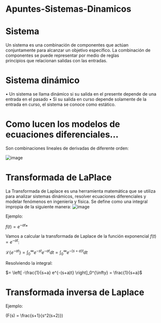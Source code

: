 # Apuntes-Sistemas-Dinamicos

  # Sistema
  Un sistema es una combinación de componentes que actúan conjuntamente para alcanzar un objetivo específico. La combinación de componentes se puede representar por medio de reglas      
  principios que relacionan salidas con las entradas.

  # Sistema dinámico
  • Un sistema se llama dinámico si su salida en el presente
  depende de una entrada en el pasado
  • Si su salida en curso depende solamente de la entrada en
  curso, el sistema se conoce como estático.

  # Como lucen los modelos de ecuaciones diferenciales…
  Son combinaciones lineales de derivadas de diferente orden:
  
  ![image](https://github.com/user-attachments/assets/54057239-3757-426a-b4f3-2e6480e5c151)

  # Transformada de LaPlace
  La Transformada de Laplace es una herramienta matemática que se utiliza para analizar sistemas dinámicos, resolver ecuaciones diferenciales y modelar fenómenos en ingeniería y física.    Se define como una integral impropia de la siguiente manera:
   ![image](https://github.com/user-attachments/assets/7f33218d-6722-438f-87a7-32ee78d290fd)

  Ejemplo: 
  
$f(t) = e^{-at}$*


Vamos a calcular la transformada de Laplace de la función exponencial $f(t) = e^{-at}$:

$\mathcal{L}\{e^{-at}\} = \int_0^{\infty} e^{-st} e^{-at} dt = \int_0^{\infty} e^{-(s+a)t} dt$

Resolviendo la integral:

$= \left[ -\frac{1}{s+a} e^{-(s+a)t} \right]_0^{\infty} = \frac{1}{s+a}$


  # Transformada inversa de Laplace

  Ejemplo:

  \(F(s) = \frac{s+1}{s^2(s+2)}\)
  
   
  



   
